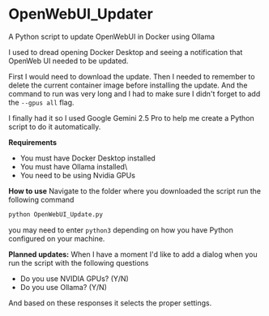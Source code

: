 # OpenWebUI_Updater
A Python script to update OpenWebUI in Docker using Ollama

I used to dread opening Docker Desktop and seeing a notification that OpenWeb UI needed to be updated. 

First I would need to download the update. 
Then I needed to remember to delete the current container image before installing the update.
And the command to run was very long and I had to make sure I didn't forget to add the `--gpus all` flag.

I finally had it so I used Google Gemini 2.5 Pro to help me create a Python script to do it automatically. 

**Requirements**
- You must have Docker Desktop installed
- You must have Ollama installed\
- You need to be using Nvidia GPUs

**How to use**
Navigate to the folder where you downloaded the script
run the following command
```bash
python OpenWebUI_Update.py
```
you may need to enter `python3` depending on how you have Python configured on your machine. 

**Planned updates:**
When I have a moment I'd like to add a dialog when you run the script with the following questions
- Do you use NVIDIA GPUs? (Y/N)
- Do you use Ollama? (Y/N)

And based on these responses it selects the proper settings. 